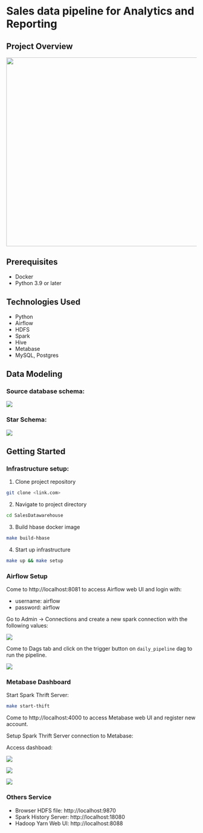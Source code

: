 # Sales data pipeline for Analytics and Reporting


## Project Overview
<img height="500" src="images/system-architecture.png" width="800"/>

## Prerequisites
- Docker
- Python 3.9 or later

## Technologies Used
- Python
- Airflow
- HDFS
- Spark
- Hive
- Metabase
- MySQL, Postgres

## Data Modeling

### Source database schema:

<img src="images/source-db-schema.png"/>

### Star Schema:

<img src="images/start-schema.png"/>

## Getting Started

### Infrastructure setup:

1. Clone project repository

```bash
git clone <link.com>
```

2. Navigate to project directory

```bash
cd SalesDatawarehouse
```

3. Build hbase docker image
    
```bash
make build-hbase
```

4. Start up infrastructure

```bash
make up && make setup
```

### Airflow Setup

Come to http://localhost:8081 to access Airflow web UI and login with:
* username: airflow
* password: airflow

Go to Admin -> Connections and create a new spark connection with the following values:

![](images/aiflow2.png)

Come to Dags tab and click on the trigger button on `daily_pipeline` dag to run the pipeline. 

![](images/airflow1.png)

### Metabase Dashboard

Start Spark Thrift Server:

```bash
make start-thift
```

Come to http://localhost:4000 to access Metabase web UI and register new account.
    
Setup Spark Thrift Server connection to Metabase:

Access dashboad:

![](/images/dashboard1.png)

![](images/dashboard2.png)

![](images/dashboard3.png)
    

### Others Service
- Browser HDFS file:
    http://localhost:9870
- Spark History Server:
    http://localhost:18080
- Hadoop Yarn Web UI:
    http://localhost:8088
